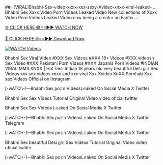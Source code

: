 ##+[VIRAL]Bhabhi-Sex-video-xxxx-xxx-sexy-Xvideo-xnxx-viral-leaked- ...
Bhabhi Sex Xxxx Video Porn Videos Leaked Video New collections of Xxxx Video Porn Videos Leaked Video now being a creator on Fanfix ...

[🌐 CLICK HERE 🟢==►► WATCH NOW](https://hqvideonet.blogspot.com/2025/02/ngthb.html)

[🔴 CLICK HERE 🌐==►► Download Now](https://hqvideonet.blogspot.com/2025/02/ngthb.html)

[![WATCH Videos](https://i.imgur.com/dJHk4Zq.gif)](https://hqvideonet.blogspot.com/2025/02/ngthb.html)


Bhabhi Sex Viral Video #XXX Sex Videos #XXX 18+ Videos #XXX videosn Sex Video #XXX Pakistani Porn Videos #XXX Japanis Porn Videos #INDIAN VIRAL MMS XNXX | Hot Desi Indian 18 years old very beautiful Desi girl Sex Videos.xxx sex videos xnxx and xxx viral Xxx Xvideo XnXX Pornhub Xxx sex Videos Official on Instagram

[-wATCh-]—Bhabhi Sex  po𝚛n VideosL𝚎aked On Social Media X Twitter

Bhabhi Sex  Sex Videos Tutorial Original Video video oficial twitter

Bhabhi Sex  Sex Videos L𝚎aked On Social Media X Twitter

[-wATCH-]—Bhabhi Sex  po𝚛n VideosL𝚎aked On Social Media X Twitter Telegram

[-wATCH-]—Bhabhi Sex  po𝚛n VideosL𝚎aked On Social Media X Twitter

Bhabhi Sex  beautiful Desi girl Sex Videos Tutorial Original Video video oficial twitter

[-wATCH-]—Bhabhi Sex  po𝚛n VideosL𝚎aked On Social Media X Twitter 